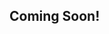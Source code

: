 <webui-data data-page-title="Project Navigation" data-page-subtitle="Manage pages for this project"></webui-data>

## Coming Soon!
